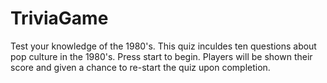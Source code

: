 # TriviaGame


Test your knowledge of the 1980's. This quiz inculdes ten questions about pop culture in the 1980's. Press start to begin. Players will be shown their score and given a chance to re-start the quiz upon completion.  